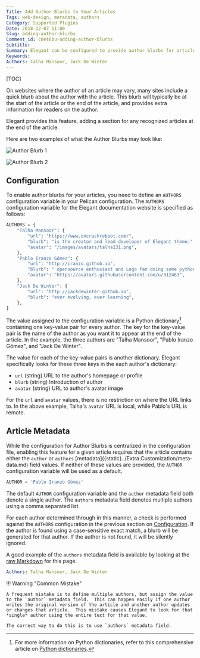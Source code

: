 ```yaml
---
Title: Add Author Blurbs to Your Articles
Tags: web-design, metadata, authors
Category: Supported Plugins
Date: 2018-12-07 11:00
Slug: adding-author-blurbs
Comment_id: c8et6bu-adding-author-blurbs
Subtitle:
Summary: Elegant can be configured to provide author blurbs for articles, relaying extra information on the authors of the articles.
Keywords:
Authors: Talha Mansoor, Jack De Winter
---
```


[TOC]

On websites where the author of an article may vary, many sites include a quick blurb about
the author with the article. This blurb will typically be at the start of the article or the
end of the article, and provides extra information for readers on the author.

Elegant provides
this feature, adding a section for any recognized articles at the end of the article.

Here are two examples of what the Author Blurbs may look like:

![Author Blurb 1]({static}/images/author-blurb.png)

![Author Blurb 2]({static}/images/author-blurb2.png)

## Configuration

To enable author blurbs for your articles, you need to define an `AUTHORS` configuration variable
in your Pelican configuration. The `AUTHORS` configuration variable for the Elegant
documentation website is specified as follows:

```python
AUTHORS = {
    "Talha Mansoor": {
        "url": "https://www.oncrashreboot.com/",
        "blurb": "is the creator and lead developer of Elegant theme.",
        "avatar": "/images/avatars/talha131.png",
    },
    "Pablo Iranzo Gómez": {
        "url": "http://iranzo.github.io",
        "blurb": " opensource enthusiast and Lego fan doing some python simple programs like @redken_bot in telegram, etc",
        "avatar": "https://avatars.githubusercontent.com/u/312463",
    },
    "Jack De Winter": {
        "url": "http://jackdewinter.github.io",
        "blurb": "ever evolving, ever learning",
    },
}
```

The value assigned to the configuration variable is a Python dictionary[^python-dictionary]
containing one key-value pair for every author. The key for the key-value pair is the name of
the author as you want it to appear at the end of the article. In the example, the three
authors are "Talha Mansoor", "Pablo Iranzo Gómez", and "Jack De Winter".

[^python-dictionary]: For more information on Python dictionaries, refer to this comprehensive article on [Python dictionaries](https://realpython.com/python-dicts/).

The value for each of the key-value pairs is another dictionary. Elegant specifically looks
for these three keys in the each author's dictionary:

- `url` (string) URL to the author's homepage or profile
- `blurb` (string) Introduction of author
- `avatar` (string) URL to author's avatar image

For the `url` and `avatar` values, there is no restriction on where the URL links to. In the
above example, Talha's `avatar` URL is local, while Pablo's URL is remote.

## Article Metadata

While the configuration for Author Blurbs is centralized in the configuration file, enabling
this feature for a given article requires that the article contains either the `author` or
`authors` [metadata]({static}../Extra Customization/meta-data.md) field values. If neither
of these values are provided, the `AUTHOR` configuration variable will be used as a default.

```Python
AUTHOR = 'Pablo Iranzo Gómez'
```

The default `AUTHOR` configuration variable and the `author` metadata field both denote a
single author. The `authors` metadata field denotes multiple authors using a comma separated
list.

For each author determined through in this manner, a check is performed against the `AUTHORS`
configuration in the previous section on [Configuration](#Configuration). If the author is
found using a case-sensitive exact match, a blurb will be generated for that author. If the
author is not found, it will be silently ignored.

A good example of the `authors` metadata field is available by looking at the
[raw Markdown](https://raw.githubusercontent.com/Pelican-Elegant/elegant/master/documentation/content/Elegant%20-%20Pelican%20Theme/author-blurbs.md) for this page.

```yaml
Authors: Talha Mansoor, Jack De Winter
```

!!! Warning "Common Mistake"

    A frequent mistake is to define multiple authors, but assign the value to the `author` metadata field.  This can happen easily if one author writes the original version of the article and another author updates or changes that article.  This mistake causes Elegant to look for that *single* author using the entire text for that value.

    The correct way to do this is to use `authors` metadata field.
